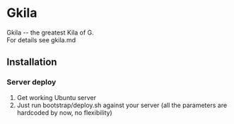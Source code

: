 # Gkila
Gkila -- the greatest Kila of G.<br>
For details see gkila.md

## Installation
### Server deploy
1. Get working Ubuntu server
1. Just run bootstrap/deploy.sh against your server (all the parameters are
hardcoded by now, no flexibility)

